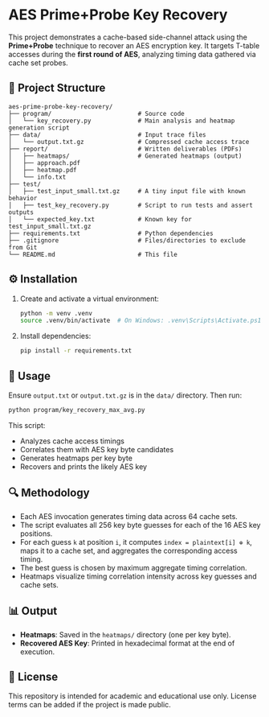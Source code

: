 # AES Prime+Probe Key Recovery

This project demonstrates a cache-based side-channel attack using the **Prime+Probe** technique to recover an AES
encryption key. It targets T-table accesses during the **first round of AES**, analyzing timing data gathered via cache
set probes.

## 📁 Project Structure

```
aes-prime-probe-key-recovery/
├── program/                        # Source code
│   └── key_recovery.py             # Main analysis and heatmap generation script
├── data/                           # Input trace files
│   └── output.txt.gz               # Compressed cache access trace
├── report/                         # Written deliverables (PDFs)
│   ├── heatmaps/                   # Generated heatmaps (output)
│   ├── approach.pdf
│   ├── heatmap.pdf
│   └── info.txt
├── test/
│   ├── test_input_small.txt.gz     # A tiny input file with known behavior
│   ├── test_key_recovery.py        # Script to run tests and assert outputs
│   └── expected_key.txt            # Known key for test_input_small.txt.gz
├── requirements.txt                # Python dependencies
├── .gitignore                      # Files/directories to exclude from Git
└── README.md                       # This file
```

## ⚙️ Installation

1. Create and activate a virtual environment:
   ```bash
   python -m venv .venv
   source .venv/bin/activate  # On Windows: .venv\Scripts\Activate.ps1
   ```

2. Install dependencies:
   ```bash
   pip install -r requirements.txt
   ```

## 🚀 Usage

Ensure `output.txt` or `output.txt.gz` is in the `data/` directory. Then run:

```bash
python program/key_recovery_max_avg.py
```

This script:

- Analyzes cache access timings
- Correlates them with AES key byte candidates
- Generates heatmaps per key byte
- Recovers and prints the likely AES key

## 🔍 Methodology

- Each AES invocation generates timing data across 64 cache sets.
- The script evaluates all 256 key byte guesses for each of the 16 AES key positions.
- For each guess `k` at position `i`, it computes `index = plaintext[i] ⊕ k`, maps it to a cache set, and aggregates the
  corresponding access timing.
- The best guess is chosen by maximum aggregate timing correlation.
- Heatmaps visualize timing correlation intensity across key guesses and cache sets.

## 📊 Output

- **Heatmaps**: Saved in the `heatmaps/` directory (one per key byte).
- **Recovered AES Key**: Printed in hexadecimal format at the end of execution.

## 📄 License

This repository is intended for academic and educational use only. License terms can be added if the project is made
public.
